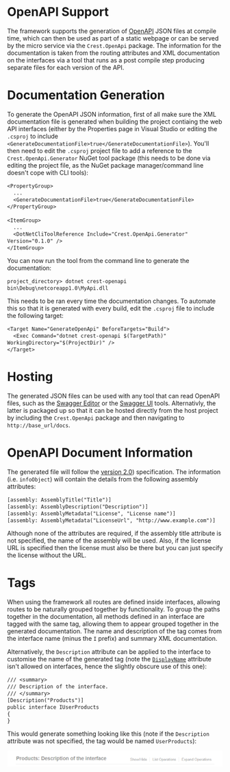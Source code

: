 # OpenAPI Support

The framework supports the generation of [OpenAPI](https://www.openapis.org/)
JSON files at compile time, which can then be used as part of a static webpage
or can be served by the micro service via the `Crest.OpenApi` package. The
information for the documentation is taken from the routing attributes and XML
documentation on the interfaces via a tool that runs as a post compile step
producing separate files for each version of the API.

# Documentation Generation

To generate the OpenAPI JSON information, first of all make sure the XML
documentation file is generated when building the project contiaing the web API
interfaces (either by the Properties page in Visual Studio or editing the
`.csproj` to include
`<GenerateDocumentationFile>true</GenerateDocumentationFile>`). You'll then
need to edit the `.csproj` project file to add a reference to the
`Crest.OpenApi.Generator` NuGet tool package (this needs to be done via editing
the project file, as the NuGet package manager/command line doesn't cope with
CLI tools):

    <PropertyGroup>
      ...
      <GenerateDocumentationFile>true</GenerateDocumentationFile>
    </PropertyGroup>

    <ItemGroup>
      ...
      <DotNetCliToolReference Include="Crest.OpenApi.Generator" Version="0.1.0" />
    </ItemGroup>

You can now run the tool from the command line to generate the documentation:

    project_directory> dotnet crest-openapi bin\Debug\netcoreapp1.0\MyApi.dll

This needs to be ran every time the documentation changes. To automate this so
that it is generated with every build, edit the `.csproj` file to include the
following target:

    <Target Name="GenerateOpenApi" BeforeTargets="Build">
      <Exec Command="dotnet crest-openapi $(TargetPath)" WorkingDirectory="$(ProjectDir)" />
    </Target>

# Hosting

The generated JSON files can be used with any tool that can read OpenAPI files,
such as the [Swagger Editor](https://swagger.io/swagger-editor/) or the
[Swagger UI](https://swagger.io/swagger-ui/) tools. Alternativly, the latter is
packaged up so that it can be hosted directly from the host project by
including the `Crest.OpenApi` package and then navigating to
`http://base_url/docs`.

# OpenAPI Document Information

The generated file will follow the
[version 2.0](https://github.com/OAI/OpenAPI-Specification/blob/master/versions/2.0.md))
specification. The information (i.e. `infoObject`) will contain the details from
the following assembly attributes:

    [assembly: AssemblyTitle("Title")]
    [assembly: AssemblyDescription("Description")]
    [assembly: AssemblyMetadata("License", "License name")]
    [assembly: AssemblyMetadata("LicenseUrl", "http://www.example.com")]

Although none of the attributes are required, if the assembly title attribute is
not specified, the name of the assembly will be used. Also, if the license URL
is specified then the license must also be there but you can just specify the
license without the URL.

# Tags

When using the framework all routes are defined inside interfaces, allowing
routes to be naturally grouped together by functionality. To group the paths
together in the documentation, all methods defined in an interface are tagged
with the same tag, allowing them to appear grouped together in the generated
documentation. The name and description of the tag comes from the interface name
(minus the `I` prefix) and summary XML documentation.

Alternatively, the `Description` attribute can be applied to the interface to
customise the name of the generated tag (note the
[`DisplayName`](https://msdn.microsoft.com/en-us/library/system.componentmodel.displaynameattribute.aspx)
attribute isn't allowed on interfaces, hence the slightly obscure use of this one):

    /// <summary>
    /// Description of the interface.
    /// </summary>
    [Description("Products")]
    public interface IUserProducts
    {
    }

This would generate something looking like this (note if the `Description`
attribute was not specified, the tag would be named `UserProducts`):

![Example tag output](images/TagExampleOutput.png)
